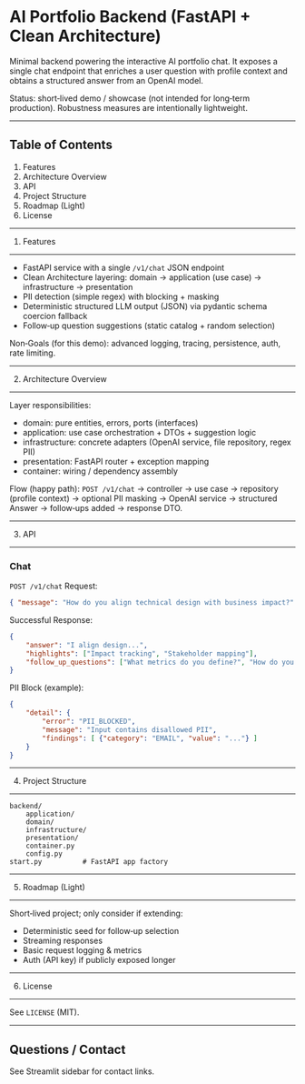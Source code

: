 AI Portfolio Backend (FastAPI + Clean Architecture)
=================================================

Minimal backend powering the interactive AI portfolio chat. It exposes a single chat endpoint that enriches a user question with profile context and obtains a structured answer from an OpenAI model.

Status: short‑lived demo / showcase (not intended for long‑term production). Robustness measures are intentionally lightweight.

---
Table of Contents
-----------------
1. Features
2. Architecture Overview
3. API
4. Project Structure
5. Roadmap (Light)
6. License

---
1. Features
-----------
* FastAPI service with a single `/v1/chat` JSON endpoint
* Clean Architecture layering: domain → application (use case) → infrastructure → presentation
* PII detection (simple regex) with blocking + masking
* Deterministic structured LLM output (JSON) via pydantic schema coercion fallback
* Follow‑up question suggestions (static catalog + random selection)

Non‑Goals (for this demo): advanced logging, tracing, persistence, auth, rate limiting.

---
2. Architecture Overview
------------------------
Layer responsibilities:
* domain: pure entities, errors, ports (interfaces)
* application: use case orchestration + DTOs + suggestion logic
* infrastructure: concrete adapters (OpenAI service, file repository, regex PII)
* presentation: FastAPI router + exception mapping
* container: wiring / dependency assembly

Flow (happy path):
`POST /v1/chat` → controller → use case → repository (profile context) → optional PII masking → OpenAI service → structured Answer → follow‑ups added → response DTO.

---
3. API
------
### Chat
`POST /v1/chat`
Request:
```json
{ "message": "How do you align technical design with business impact?" }
```
Successful Response:
```json
{
	"answer": "I align design...",
	"highlights": ["Impact tracking", "Stakeholder mapping"],
	"follow_up_questions": ["What metrics do you define?", "How do you validate?", "An example iteration?"]
}
```
PII Block (example):
```json
{
	"detail": {
		"error": "PII_BLOCKED",
		"message": "Input contains disallowed PII",
		"findings": [ {"category": "EMAIL", "value": "..."} ]
	}
}
```

---
4. Project Structure
--------------------
```
backend/
	application/
	domain/
	infrastructure/
	presentation/
	container.py
	config.py
start.py          # FastAPI app factory
```

---
5. Roadmap (Light)
------------------
Short‑lived project; only consider if extending:
* Deterministic seed for follow‑up selection
* Streaming responses
* Basic request logging & metrics
* Auth (API key) if publicly exposed longer

---
6. License
----------
See `LICENSE` (MIT).

---
Questions / Contact
-------------------
See Streamlit sidebar for contact links.

